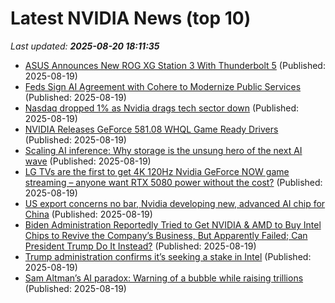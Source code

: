# Latest NVIDIA News (top 10)
_Last updated: **2025-08-20 18:11:35**_

- [ASUS Announces New ROG XG Station 3 With Thunderbolt 5](https://www.madshrimps.be/news/asus-announces-new-rog-xg-station-3-with-thunderbolt-5/) (Published: 2025-08-19)
- [Feds Sign AI Agreement with Cohere to Modernize Public Services](https://www.iphoneincanada.ca/2025/08/19/feds-sign-ai-agreement-with-cohere-to-modernize-public-services/) (Published: 2025-08-19)
- [Nasdaq dropped 1% as Nvidia drags tech sector down](https://biztoc.com/x/1918cdb83ef80e3d) (Published: 2025-08-19)
- [NVIDIA Releases GeForce 581.08 WHQL Game Ready Drivers](https://www.madshrimps.be/news/nvidia-releases-geforce-581-08-whql-game-ready-drivers/) (Published: 2025-08-19)
- [Scaling AI inference: Why storage is the unsung hero of the next AI wave](https://siliconangle.com/2025/08/19/scaling-ai-inference-storage-unsung-hero-openstoragesummit/) (Published: 2025-08-19)
- [LG TVs are the first to get 4K 120Hz Nvidia GeForce NOW game streaming – anyone want RTX 5080 power without the cost?](https://www.techradar.com/televisions/lg-tvs-are-the-first-to-get-4k-120hz-nvidia-geforce-now-game-streaming-anyone-want-rtx-5080-power-without-the-cost) (Published: 2025-08-19)
- [US export concerns no bar, Nvidia developing new, advanced AI chip for China](https://www.firstpost.com/tech/us-export-concerns-no-bar-nvidia-developing-new-advanced-ai-chip-for-china-13926283.html) (Published: 2025-08-19)
- [Biden Administration Reportedly Tried to Get NVIDIA & AMD to Buy Intel Chips to Revive the Company’s Business, But Apparently Failed; Can President Trump Do It Instead?](https://wccftech.com/the-biden-administration-reportedly-tried-to-get-nvidia-amd-to-acquire-chips-from-intel/) (Published: 2025-08-19)
- [Trump administration confirms it’s seeking a stake in Intel](https://www.abc12.com/news/business/trump-administration-confirms-it-s-seeking-a-stake-in-intel/article_ce3016d1-4231-5a66-aee7-ae9bc00043f7.html) (Published: 2025-08-19)
- [Sam Altman’s AI paradox: Warning of a bubble while raising trillions](https://biztoc.com/x/499acae141b030db) (Published: 2025-08-19)
